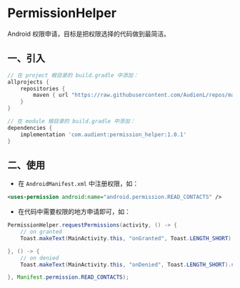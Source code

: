 # PermissionHelper

Android 权限申请，目标是把权限选择的代码做到最简洁。

## 一、引入

```groovy
// 在 project 根目录的 build.gradle 中添加：
allprojects {
    repositories {
        maven { url "https://raw.githubusercontent.com/AudienL/repos/master" }
    }
}

// 在 module 根目录的 build.gradle 中添加：
dependencies {
    implementation 'com.audient:permission_helper:1.0.1'
}
```

## 二、使用

* 在 `AndroidManifest.xml` 中注册权限，如：

```xml
<uses-permission android:name="android.permission.READ_CONTACTS" />
```

* 在代码中需要权限的地方申请即可，如：

```java
PermissionHelper.requestPermissions(activity, () -> {
    // on granted
    Toast.makeText(MainActivity.this, "onGranted", Toast.LENGTH_SHORT).show();

}, () -> {
    // on denied
    Toast.makeText(MainActivity.this, "onDenied", Toast.LENGTH_SHORT).show();

}, Manifest.permission.READ_CONTACTS);
```
